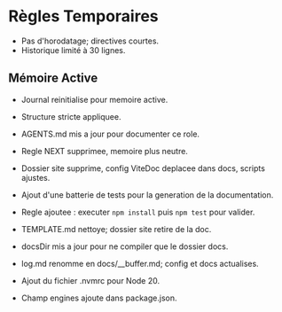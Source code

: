 # Règles Temporaires
- Pas d'horodatage; directives courtes.
- Historique limité à 30 lignes.

## Mémoire Active
- Journal reinitialise pour memoire active.
- Structure stricte appliquee.
- AGENTS.md mis a jour pour documenter ce role.
- Regle NEXT supprimee, memoire plus neutre.

- Dossier site supprime, config ViteDoc deplacee dans docs, scripts ajustes.
- Ajout d'une batterie de tests pour la generation de la documentation.
- Regle ajoutee : executer `npm install` puis `npm test` pour valider.
- TEMPLATE.md nettoye; dossier site retire de la doc.
- docsDir mis a jour pour ne compiler que le dossier docs.
- log.md renomme en docs/__buffer.md; config et docs actualises.

- Ajout du fichier .nvmrc pour Node 20.
- Champ engines ajoute dans package.json.
